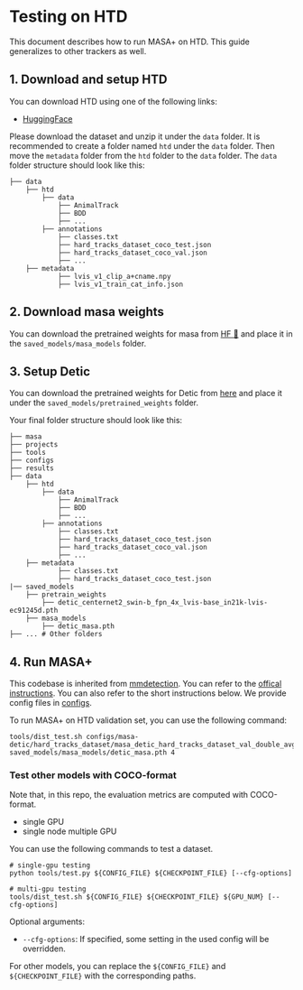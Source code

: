 
# Testing on HTD

This document describes how to run MASA+ on HTD. This guide generalizes to other trackers as well.


## 1. Download and setup HTD

You can download HTD using one of the following links:
- [HuggingFace](https://huggingface.co/datasets/mscheidl/htd)


Please download the dataset and unzip it under the `data` folder. It is recommended to create a folder named `htd` under the `data` folder. 
Then move the `metadata` folder from the `htd` folder to the `data` folder. The `data` folder structure should look like this:
``` 
├── data
    ├── htd
        ├── data
            ├── AnimalTrack
            ├── BDD
            ├── ...
        ├── annotations
            ├── classes.txt
            ├── hard_tracks_dataset_coco_test.json
            ├── hard_tracks_dataset_coco_val.json
            ├── ...
    ├── metadata
            ├── lvis_v1_clip_a+cname.npy
            ├── lvis_v1_train_cat_info.json
```

## 2. Download masa weights

You can download the pretrained weights for masa from [HF 🤗](https://huggingface.co/dereksiyuanli/masa/resolve/main/detic_masa.pth) and place it in the `saved_models/masa_models` folder. 


## 3. Setup Detic

You can download the pretrained weights for Detic from [here](https://download.openmmlab.com/mmdetection/v3.0/detic/detic_centernet2_swin-b_fpn_4x_lvis-base_in21k-lvis/detic_centernet2_swin-b_fpn_4x_lvis-base_in21k-lvis-ec91245d.pth) and place it under the `saved_models/pretrained_weights` folder.

Your final folder structure should look like this:

```
├── masa
├── projects
├── tools
├── configs
├── results
├── data
    ├── htd
        ├── data
            ├── AnimalTrack
            ├── BDD
            ├── ...
        ├── annotations
            ├── classes.txt
            ├── hard_tracks_dataset_coco_test.json
            ├── hard_tracks_dataset_coco_val.json
            ├── ...
    ├── metadata
            ├── classes.txt
            ├── hard_tracks_dataset_coco_test.json
|── saved_models 
    ├── pretrain_weights
        ├── detic_centernet2_swin-b_fpn_4x_lvis-base_in21k-lvis-ec91245d.pth
    ├── masa_models
        ├── detic_masa.pth
├── ... # Other folders
```

## 4. Run MASA+ 

This codebase is inherited from [mmdetection](https://github.com/open-mmlab/mmdetection).
You can refer to the [offical instructions](https://github.com/open-mmlab/mmdetection/blob/master/docs/getting_started.md).
You can also refer to the short instructions below.
We provide config files in [configs](../configs).

To run MASA+ on HTD validation set, you can use the following command:

```angular2html
tools/dist_test.sh configs/masa-detic/hard_tracks_dataset/masa_detic_hard_tracks_dataset_val_double_avg.py saved_models/masa_models/detic_masa.pth 4
```




### Test other models with COCO-format

Note that, in this repo, the evaluation metrics are computed with COCO-format.

- single GPU
- single node multiple GPU

You can use the following commands to test a dataset.

```shell
# single-gpu testing
python tools/test.py ${CONFIG_FILE} ${CHECKPOINT_FILE} [--cfg-options]

# multi-gpu testing
tools/dist_test.sh ${CONFIG_FILE} ${CHECKPOINT_FILE} ${GPU_NUM} [--cfg-options]
```

Optional arguments:
- `--cfg-options`: If specified, some setting in the used config will be overridden.

For other models, you can replace the `${CONFIG_FILE}` and `${CHECKPOINT_FILE}` with the corresponding paths.






